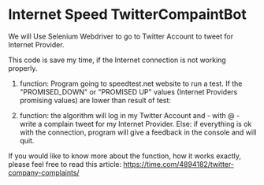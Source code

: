 # Internet Speed TwitterCompaintBot
We will Use Selenium Webdriver to go to Twitter Account to tweet for Internet Provider.

This code is save my time, if the Internet connection is not working properly. 

1. function: Program going to speedtest.net website to run a test.
If the "PROMISED_DOWN" or "PROMISED UP" values (Internet Providers promising values)
are lower than result of test:

2. function: the algorithm will log in my Twitter Account and - with @  - write a 
complain tweet for my Internet Provider.
Else: if everything is ok with the connection, program will give a feedback in the
console and will quit.

If you would like to know more about the function, how it works exactly, please feel free to read this article: 
https://time.com/4894182/twitter-company-complaints/
